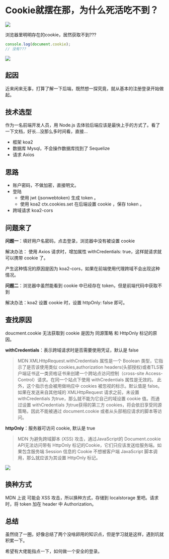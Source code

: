 # Cookie就摆在那，为什么死活吃不到？

![](http://ww2.sinaimg.cn/large/006tNc79ly1g4elgmco0jj30b201eq2w.jpg)

浏览器里明明存在的cookie，居然获取不到???

```javascript
console.log(document.cookie);
// 没有???
```

![](http://ww3.sinaimg.cn/large/006tNc79ly1g4el31tek2j308c08it8t.jpg)

## 起因

近来闲来无事，打算了解一下后端，既然想一探究竟，就从基本的注册登录开始做起。

## 技术选型

作为一名前端开发人员，用 Node.js 去体验后端应该是最快上手的方式了。看了一下文档，好长...没那么多时间看，直接...

- 框架 koa2
- 数据库 Mysql，不会操作数据库找到了 Sequelize
- 请求 Axios

## 思路

- 账户密码，不做加密，直接明文。
- 登陆
  - 使用 jwt (jsonwebtoken) 生成 token 。
  - 使用 koa2 ctx.cookies.set 在后端设置 cookie ，保存 token 。
- 跨域请求 koa2-cors

## 问题来了

**问题一**：填好用户名密码，点击登录，浏览器中没有被设置 cookie

解决办法： 使用 Axios 请求时，增加属性 withCredentials: true，这样就请求就可以携带 cookie 了。

产生这种情况的原因是因为 koa2-cors，如果在前端使用代理跨域不会出现这种情况。

**问题二**：浏览器中虽然能看到 cookie 中已经存在 token，但是前端代码中获取不到

解决办法：koa2 设置 cookie 时，设置 httpOnly: false 即可。

## 查找原因

doucment.cookie 无法获取到 cookie 是因为 同源策略 和 HttpOnly 标记的原因。

**withCredentials**：表示跨域请求时是否需要使用凭证，默认是 false

> MDN
> XMLHttpRequest.withCredentials 属性是一个 Boolean 类型，它指示了是否该使用类似 cookies,authorization headers(头部授权)或者TLS客户端证书这一类资格证书来创建一个跨站点访问控制（cross-site Access-Control）请求。在同一个站点下使用 withCredentials 属性是无效的。
> 此外，这个指示也会被用做响应中 cookies 被忽视的标示。默认值是 false。
> 如果在发送来自其他域的 XMLHttpRequest 请求之前，未设置 withCredentials 为true，那么就不能为它自己的域设置 cookie 值。而通过设置 withCredentials 为true获得的第三方 cookies，将会依旧享受同源策略，因此不能被通过 document.cookie 或者从头部相应请求的脚本等访问。

**httpOnly**：服务器可访问 cookie, 默认是 true

> MDN
> 为避免跨域脚本 (XSS) 攻击，通过JavaScript的 Document.cookie API无法访问带有 HttpOnly 标记的Cookie，它们只应该发送给服务端。如果包含服务端 Session 信息的 Cookie 不想被客户端 JavaScript 脚本调用，那么就应该为其设置 HttpOnly 标记。

![](http://ww1.sinaimg.cn/large/006tNc79ly1g4enfdahomj308c07975h.jpg)

## 换种方式

MDN 上说 可能会 XSS 攻击，所以换种方式，存储到 localstorage 里吧。请求时，将 token 加在 header 中 Authorization。

## 总结

虽然绕了一圈，好像总结了两个没啥卵用的知识点，但是学习就是这样，遇到坑就积累一下。

希望有大佬能指点一下，如何做一个安全的登录。